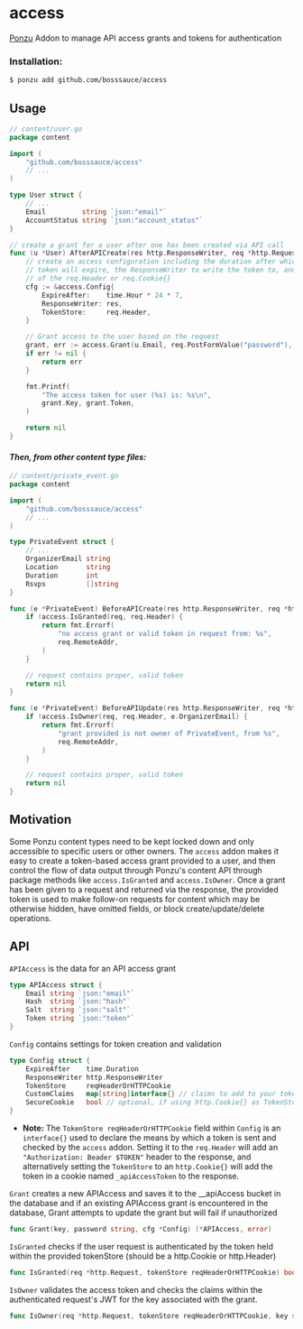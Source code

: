 # access
[Ponzu](https://ponzu-cms.org) Addon to manage API access grants and tokens for authentication

### Installation:
```bash
$ ponzu add github.com/bosssauce/access
```

## Usage

```go
// content/user.go
package content

import (
	"github.com/bosssauce/access"
	// ...
)

type User struct {
    // ... 
	Email         string `json:"email"`
	AccountStatus string `json:"account_status"`
}

// create a grant for a user after one has been created via API call
func (u *User) AfterAPICreate(res http.ResponseWriter, req *http.Request) error {
	// create an access configuration including the duration after which the
	// token will expire, the ResponseWriter to write the token to, and which
	// of the req.Header or req.Cookie{}
	cfg := &access.Config{
		ExpireAfter:    time.Hour * 24 * 7,
		ResponseWriter: res,
		TokenStore:     req.Header,
	}

	// Grant access to the user based on the request
	grant, err := access.Grant(u.Email, req.PostFormValue("password"), cfg)
	if err != nil {
		return err
	}

	fmt.Printf(
		"The access token for user (%s) is: %s\n",
		grant.Key, grant.Token,
	)

	return nil
}
```

#### *Then, from other content type files:*

```go
// content/private_event.go
package content

import (
	"github.com/bosssauce/access"
	// ...
)

type PrivateEvent struct {
	// ...
	OrganizerEmail string
	Location       string
	Duration       int
	Rsvps          []string
}

func (e *PrivateEvent) BeforeAPICreate(res http.ResponseWriter, req *http.Request) error {
	if !access.IsGranted(req, req.Header) {
		return fmt.Errorf(
			"no access grant or valid token in request from: %s", 
			req.RemoteAddr,
		)
	}

	// request contains proper, valid token
	return nil
}

func (e *PrivateEvent) BeforeAPIUpdate(res http.ResponseWriter, req *http.Request) error {
	if !access.IsOwner(req, req.Header, e.OrganizerEmail) {
		return fmt.Errorf(
			"grant provided is not owner of PrivateEvent, from %s", 
			req.RemoteAddr,
		)
	}

	// request contains proper, valid token
	return nil
}
```


## Motivation

Some Ponzu content types need to be kept locked down and only accessible to
specific users or other owners. The `access` addon makes it easy to create a 
token-based access grant provided to a user, and then control the flow of data
output through Ponzu's content API through package methods like `access.IsGranted`
and `access.IsOwner`. Once a grant has been given to a request and returned via 
the response, the provided token is used to make follow-on requests for content 
which may be otherwise hidden, have omitted fields, or block create/update/delete operations. 

## API

`APIAccess` is the data for an API access grant
```go
type APIAccess struct {
	Email string `json:"email"`
	Hash  string `json:"hash"`
	Salt  string `json:"salt"`
	Token string `json:"token"`
}
```

`Config` contains settings for token creation and validation
```go
type Config struct {
	ExpireAfter    time.Duration
	ResponseWriter http.ResponseWriter
	TokenStore     reqHeaderOrHTTPCookie
	CustomClaims   map[string]interface{} // claims to add to your token
	SecureCookie   bool // optional, if using http.Cookie{} as TokenStore
}
```
- **Note:** The `TokenStore reqHeaderOrHTTPCookie` field within `Config` is an 
`interface{}` used to declare the means by which a token is sent and checked by 
the `access` addon. Setting it to the `req.Header` will add an `"Authorization: Beader $TOKEN"` 
header to the response, and alternatively setting the `TokenStore` to an `http.Cookie{}` 
will add the token in a cookie named `_apiAccessToken` to the response.


`Grant` creates a new APIAccess and saves it to the __apiAccess bucket in the database
and if an existing APIAccess grant is encountered in the database, Grant attempts
to update the grant but will fail if unauthorized
```go
func Grant(key, password string, cfg *Config) (*APIAccess, error)
```


`IsGranted` checks if the user request is authenticated by the token held within
the provided tokenStore (should be a http.Cookie or http.Header)
```go
func IsGranted(req *http.Request, tokenStore reqHeaderOrHTTPCookie) bool
```

`IsOwner` validates the access token and checks the claims within the
authenticated request's JWT for the key associated with the grant.
```go
func IsOwner(req *http.Request, tokenStore reqHeaderOrHTTPCookie, key string) bool
```
